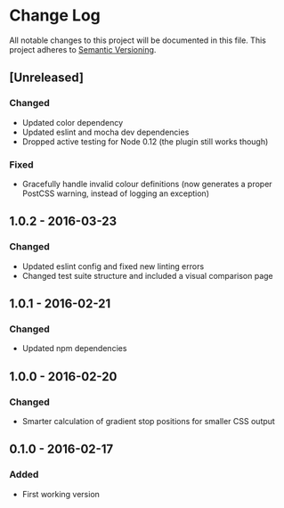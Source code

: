 # Change Log
All notable changes to this project will be documented in this file.
This project adheres to [Semantic Versioning](http://semver.org/).

## [Unreleased]
### Changed
- Updated color dependency
- Updated eslint and mocha dev dependencies
- Dropped active testing for Node 0.12 (the plugin still works though)

### Fixed
- Gracefully handle invalid colour definitions (now generates a proper PostCSS warning, instead of logging an exception)

## 1.0.2 - 2016-03-23
### Changed
- Updated eslint config and fixed new linting errors
- Changed test suite structure and included a visual comparison page

## 1.0.1 - 2016-02-21
### Changed
- Updated npm dependencies

## 1.0.0 - 2016-02-20
### Changed
- Smarter calculation of gradient stop positions for smaller CSS output

## 0.1.0 - 2016-02-17
### Added
- First working version
